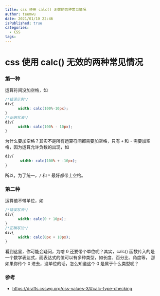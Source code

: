 ```yaml
---
title: css 使用 calc() 无效的两种常见情况
author: teemwu
date: 2021/01/10 22:46
isPublished: true
categories:
  - CSS
tags:
---
```


# css 使用 calc() 无效的两种常见情况

### 第一种
运算符间没加空格，如
```css
/*错误示例*/
div{
      width: calc(100%-10px);
}
/*正确写法*/
div{
      width: calc(100% - 10px);
}
```
为什么要加空格？其实不是所有运算符间都需要加空格，只有 `+` 和 `-` 需要加空格，因为运算允许负数的出现，如
```css
div{
       width: calc(100% + -10px);
}
```
所以，为了统一，`/` 和 `*`  最好都带上空格。

### 第二种
运算值不带单位，如
```css
/*错误写法*/
div{
      width: calc(0 + 10px);
}
/*正确写法*/
div{
      width: calc(0px + 10px);
}
```
看到这里，你可能会疑问，为啥 0 还要带个单位呢？其实，calc() 函数传入的是一个数学表达式，而表达式的值可以有多种类型，如长度、百分比、角度等，
那如果你传个 0 进去，没单位的话，怎么知道这个 0 是属于什么类型呢？

### 参考
- https://drafts.csswg.org/css-values-3/#calc-type-checking
